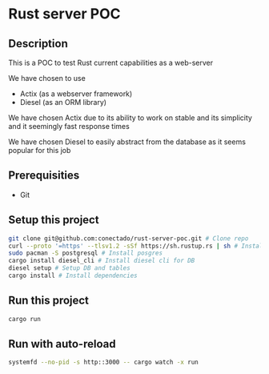 # Rust server POC

## Description

This is a POC to test Rust current capabilities as a web-server

We have chosen to use
* Actix (as a webserver framework)
* Diesel (as an ORM library)

We have chosen Actix due to its ability to work on stable and its simplicity and it seemingly fast response times

We have chosen Diesel to easily abstract from the database as it seems popular for this job

## Prerequisities
* Git

## Setup this project
```bash
git clone git@github.com:conectado/rust-server-poc.git # Clone repo
curl --proto '=https' --tlsv1.2 -sSf https://sh.rustup.rs | sh # Install rustup
sudo pacman -S postgresql # Install posgres
cargo install diesel_cli # Install diesel cli for DB
diesel setup # Setup DB and tables
cargo install # Install dependencies
```

## Run this project

```bash
cargo run
```

## Run with auto-reload
```bash
systemfd --no-pid -s http::3000 -- cargo watch -x run
```
